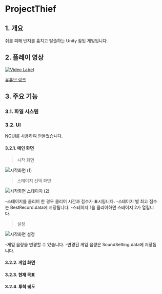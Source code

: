 # ProjectThief

## 1. 개요

쥐를 피해 반지를 훔치고 탈출하는 Unity 잠입 게임입니다.


## 2. 플레이 영상

[![Video Label](http://img.youtube.com/vi/KWLyVQ_91eM/0.jpg)](https://youtu.be/KWLyVQ_91eM?t=0s)

[유튜브 링크](https://youtu.be/KWLyVQ_91eM)

## 3. 주요 기능

### 3.1. 파일 시스템



### 3.2. UI

NGUI를 사용하여 만들었습니다.


#### 3.2.1. 메인 화면

> 시작 화면

![시작화면 (1)](https://user-images.githubusercontent.com/11573611/100541461-76cc3400-3287-11eb-949f-396ad4a71036.jpg)

> 스테이지 선택 화면

![시작화면 스테이지 (2)](https://user-images.githubusercontent.com/11573611/100541469-83508c80-3287-11eb-81d5-79f30df29333.jpg)

  -스테이지를 클리어 한 경우 클리어 시간과 점수가 표시됩니다.
  -스테이지 별 최고 점수는 BestRecord.data에 저장됩니다.
  -스테이지 1을 클리어하면 스테이지 2가 열립니다.

> 설정

![시작화면 설정](https://user-images.githubusercontent.com/11573611/100541475-89df0400-3287-11eb-829e-4e51f50e25f0.jpg)

  -게임 음량을 변경할 수 있습니다.
  -변경된 게임 음량은 SoundSetting.data에 저장됩니다.

#### 3.2.2. 게임 화면

#### 3.2.3. 현재 목표

#### 3.2.4. 투척 궤도
